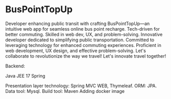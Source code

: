 # BusPointTopUp
Developer enhancing public transit with crafting BusPointTopUp—an intuitive web app for seamless online bus point recharge. Tech-driven for better commuting. Skilled in web dev, UX, and problem-solving. Innovative developer dedicated to simplifying public transportation. Committed to leveraging technology for enhanced commuting experiences. Proficient in web development, UX design, and effective problem-solving. Let's collaborate to revolutionize the way we travel! Let's innovate travel together!

Backend:

Java JEE 17 Spring

Presentation layer technology: Spring MVC WEB, Thymeleaf.
ORM: JPA.
Data tool: Mysql.
Build tool: Maven
Adding docker image
